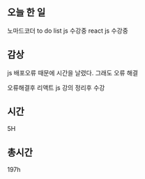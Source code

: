 ## 오늘 한 일
노마드코더 to do list js 수강중 react js 수강중

## 감상
js 배포오류 때문에 시간을 날렸다. 그래도 오류 해결

오류해결후 리액트 js 강의 정리후 수강

## 시간 

5H

## 총시간

197h
